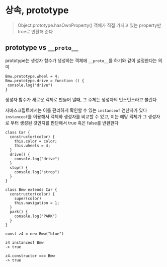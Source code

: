 # 상속, prototype

> Object.prototype.hasOwnProperty()
> 객체가 직접 가지고 있는 property만 true로 반환해 준다

## prototype vs `__proto__`

prototype는 생성자 함수가 생성하는 객체에 `__proto__`를 하기와 같이 설정한다는 의미

```
Bmw.prototype.wheel = 4;
Bmw.prototype.drive = function () {
 console.log("drive")
}
```

생성자 함수가 새로운 객체로 만들어 낼때,
그 주체는 생성자의 인스턴스라고 불린다

자바스크립트에서는 이를 편리하게 확인할 수 있는 `instanceof` 연산자가 있다
`instanceof`를 이용해서 객체와 생성자를 비교할 수 있고,
이는 해당 객체가 그 생성자로 부터 생성된 것인지를 판단해서 true 혹은 false를 반환한다

```
class Car {
  constructor(color) {
    this.color = color;
    this.wheels = 4;
  }
  drive() {
    console.log("drive")
  }
  stop() {
    console.log("strop")
  }
}

class Bmw extends Car {
  constructor(color) {
    super(color)
    this.navigation = 1;
  }
  park() {
    console.log("PARK")
  }
}

const z4 = new Bmw("blue")
```

```
z4 instanceof Bmw
-> true

z4.constructor === Bmw
-> true
```
